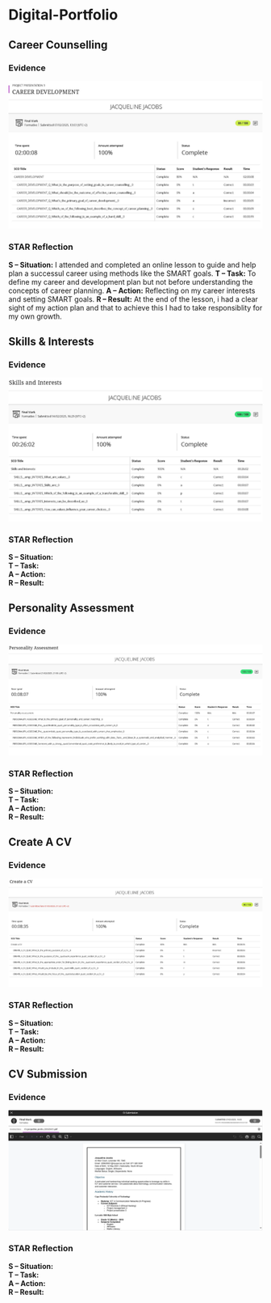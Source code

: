 # Digital-Portfolio

## Career Counselling

### Evidence
![Career Development Result](Evidence/Career_Development.png)

### STAR Reflection
**S – Situation:**  I attended and completed an online lesson to guide and help plan a successul career using methods like the SMART goals.
**T – Task:**  To define my career and development plan but not before understanding the concepts of career planning. 
**A – Action:**   Reflecting on my career interests and setting SMART goals.
**R – Result:** At the end of the lesson, i had a clear sight of my action plan and that to achieve this I had to take responsiblity for my own growth.

## Skills & Interests

### Evidence
![Skills and Interests Result](Evidence/Skills_&_Interests.png)

### STAR Reflection
**S – Situation:**   
**T – Task:**   
**A – Action:**   
**R – Result:** 

## Personality Assessment

### Evidence
![Personality_Assessment Result](Evidence/Personality_Assessment.png)

### STAR Reflection
**S – Situation:**   
**T – Task:**   
**A – Action:**   
**R – Result:** 

## Create A CV

### Evidence
![Create_A_CV Result](Evidence/Create_A_CV.png)

### STAR Reflection
**S – Situation:**   
**T – Task:**   
**A – Action:**   
**R – Result:** 

## CV Submission

### Evidence
![CV Submission ](Evidence/CV_Submission.PNG)

### STAR Reflection
**S – Situation:**   
**T – Task:**   
**A – Action:**   
**R – Result:** 
